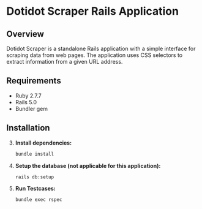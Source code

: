 # Dotidot Scraper Rails Application

## Overview

Dotidot Scraper is a standalone Rails application with a simple interface for scraping data from web pages. The application uses CSS selectors to extract information from a given URL address.

## Requirements

- Ruby 2.7.7
- Rails 5.0
- Bundler gem

## Installation

3. **Install dependencies:**

    ```bash
    bundle install
    ```

4. **Setup the database (not applicable for this application):**

    ```bash
    rails db:setup
    ```

5. **Run Testcases:**

    ```bash
    bundle exec rspec
    ```
